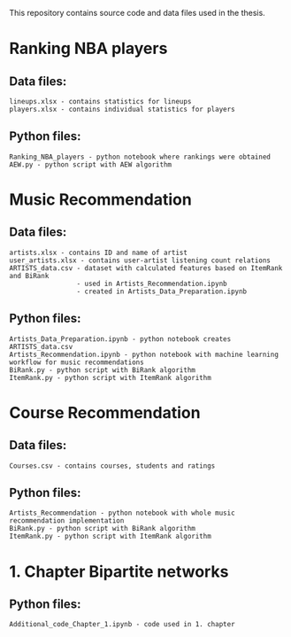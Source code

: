 This repository contains source code and data files used in the thesis.
    
# Ranking NBA players 
  ## Data files:
    lineups.xlsx - contains statistics for lineups
    players.xlsx - contains individual statistics for players
    
  ## Python files:
    Ranking_NBA_players - python notebook where rankings were obtained
    AEW.py - python script with AEW algorithm
    
# Music Recommendation 
  ## Data files:
    artists.xlsx - contains ID and name of artist
    user_artists.xlsx - contains user-artist listening count relations
    ARTISTS_data.csv - dataset with calculated features based on ItemRank and BiRank
                     - used in Artists_Recommendation.ipynb
                     - created in Artists_Data_Preparation.ipynb
                     
  ## Python files:
    Artists_Data_Preparation.ipynb - python notebook creates ARTISTS_data.csv 
    Artists_Recommendation.ipynb - python notebook with machine learning workflow for music recommendations
    BiRank.py - python script with BiRank algorithm
    ItemRank.py - python script with ItemRank algorithm
    
# Course Recommendation
  ## Data files:
    Courses.csv - contains courses, students and ratings
    
  ## Python files:
    Artists_Recommendation - python notebook with whole music recommendation implementation
    BiRank.py - python script with BiRank algorithm
    ItemRank.py - python script with ItemRank algorithm

# 1. Chapter Bipartite networks
  ## Python files:
    Additional_code_Chapter_1.ipynb - code used in 1. chapter
